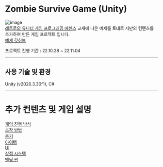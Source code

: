 # Zombie Survive Game (Unity)
![image](https://github.com/yuzy1022/Zombie-Survive-Game/assets/112682861/916b83ba-510d-4902-96d9-0916ee406c5a)  
<a href="https://www.hanbit.co.kr/store/books/look.php?p_code=B3604463061">레트로의 유니티 게임 프로그래밍 에센스</a> 교재에 나온 예제를 토대로 저만의 컨텐츠를 추가하여 만든 게임 프로젝트 입니다.  
<a href="https://github.com/IJEMIN/Unity-Programming-Essence-2021">예제 깃허브</a>

프로젝트 진행 기간 : 22.10.28 ~ 22.11.04

------

## 사용 기술 및 환경
Unity (v2020.3.30f1), C#

------

# 추가 컨텐츠 및 게임 설명
<a href="https://github.com/yuzy1022/Zombie-Survive-Game/wiki#%EC%A7%84%ED%96%89-%EB%B0%A9%EC%8B%9D">게임 진행 방식</a>  
<a href="https://github.com/yuzy1022/Zombie-Survive-Game/wiki#%EC%A1%B0%EC%9E%91-%EB%B0%A9%EB%B2%95">조작 방법</a>  
<a href="https://github.com/yuzy1022/Zombie-Survive-Game/wiki#%EC%B4%9D%EA%B8%B0">총기</a>  
<a href="https://github.com/yuzy1022/Zombie-Survive-Game/wiki#%EC%95%84%EC%9D%B4%ED%85%9C">아이템</a>  
<a href="https://github.com/yuzy1022/Zombie-Survive-Game/wiki#ui">UI</a>  
<a href="https://github.com/yuzy1022/Zombie-Survive-Game/wiki#%EC%83%81%EC%A0%90">상점 시스템</a>  
<a href="https://github.com/yuzy1022/Zombie-Survive-Game/wiki#%EC%97%94%EB%94%A9%EC%94%AC">엔딩 씬</a>

